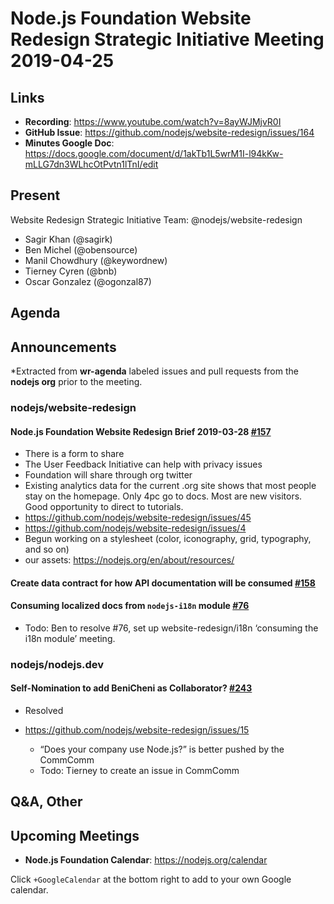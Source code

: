 # Node.js Foundation Website Redesign Strategic Initiative Meeting 2019-04-25

## Links

* **Recording**: <https://www.youtube.com/watch?v=8ayWJMjvR0I>
* **GitHub Issue**: <https://github.com/nodejs/website-redesign/issues/164>
* **Minutes Google Doc**: <https://docs.google.com/document/d/1akTb1L5wrM1I-l94kKw-mLLG7dn3WLhcOtPvtn1lTnI/edit>

## Present

Website Redesign Strategic Initiative Team: @nodejs/website-redesign

* Sagir Khan (@sagirk)
* Ben Michel (@obensource)
* Manil Chowdhury (@keywordnew)
* Tierney Cyren (@bnb)
* Oscar Gonzalez (@ogonzal87)

## Agenda

## Announcements

*Extracted from **wr-agenda** labeled issues and pull requests from the **nodejs org** prior to the meeting.

### nodejs/website-redesign

#### Node.js Foundation Website Redesign Brief 2019-03-28 [#157](https://github.com/nodejs/website-redesign/issues/157)
* There is a form to share
* The User Feedback Initiative can help with privacy issues
* Foundation will share through org twitter
* Existing analytics data for the current .org site shows that most people stay on the homepage. Only 4pc go to docs. Most are new visitors. Good opportunity to direct to tutorials.
* <https://github.com/nodejs/website-redesign/issues/45>
* <https://github.com/nodejs/website-redesign/issues/4>
* Begun working on a stylesheet (color, iconography, grid, typography, and so on)
* our assets: <https://nodejs.org/en/about/resources/>

#### Create data contract for how API documentation will be consumed [#158](https://github.com/nodejs/website-redesign/issues/158)

#### Consuming localized docs from `nodejs-i18n` module [#76](https://github.com/nodejs/website-redesign/issues/76)

* Todo: Ben to resolve #76, set up website-redesign/i18n ‘consuming the i18n module’ meeting.

### nodejs/nodejs.dev

#### Self-Nomination to add BeniCheni as Collaborator? [#243](https://github.com/nodejs/nodejs.dev/issues/243)
* Resolved

* <https://github.com/nodejs/website-redesign/issues/15>
  * “Does your company use Node.js?” is better pushed by the CommComm
  * Todo: Tierney to create an issue in CommComm

## Q&A, Other

## Upcoming Meetings

* **Node.js Foundation Calendar**: <https://nodejs.org/calendar>

Click `+GoogleCalendar` at the bottom right to add to your own Google calendar.
